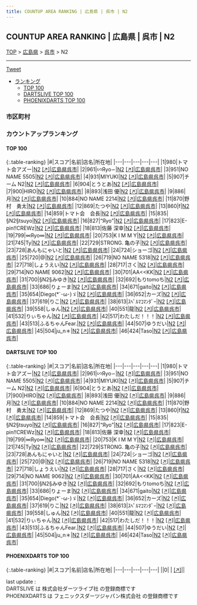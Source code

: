 ```yaml
---
title: COUNTUP AREA RANKING | 広島県 | 呉市 | N2
---
```

## COUNTUP AREA RANKING | 広島県 | 呉市 | N2

[TOP](/darts/rank/) > [広島県](/darts/rank/広島県/) > [呉市](/darts/rank/広島県/呉市/) > N2

___

<a href="https://twitter.com/share?ref_src=twsrc%5Etfw" data-text="COUNTUP AREA RANKING | 広島県呉市N2" class="twitter-share-button" data-hashtags="DARTSLIVE,PHOENIXDARTS,darts,ダーツ" data-show-count="false">Tweet</a>

* [ランキング](#カウントアップランキング)
    * [TOP 100](#top-100)
    * [DARTSLIVE TOP 100](#dartslive-top-100)
    * [PHOENIXDARTS TOP 100](#phoenixdarts-top-100)

### 市区町村

<ul>

</ul>

### カウントアップランキング

#### TOP 100



{:.table-ranking}
|#|スコア|名前|店名|所在地|
|---|---|---|---|---|
|1|980|<span class="rank-name-dl">トマト会アズー</span>|<a href="/darts/rank/shops/69f7036db4ad49590d9b047a20a7ba1e.html">N2</a> <a href="https://search.dartslive.com/jp/shop/69f7036db4ad49590d9b047a20a7ba1e">[↗]</a>|<a href="/darts/rank/広島県/呉市">広島県呉市</a>|
|2|961|<span class="rank-name-dl">∽Яyo∽</span>|<a href="/darts/rank/shops/69f7036db4ad49590d9b047a20a7ba1e.html">N2</a> <a href="https://search.dartslive.com/jp/shop/69f7036db4ad49590d9b047a20a7ba1e">[↗]</a>|<a href="/darts/rank/広島県/呉市">広島県呉市</a>|
|3|951|<span class="rank-name-dl">NO NAME 5505</span>|<a href="/darts/rank/shops/69f7036db4ad49590d9b047a20a7ba1e.html">N2</a> <a href="https://search.dartslive.com/jp/shop/69f7036db4ad49590d9b047a20a7ba1e">[↗]</a>|<a href="/darts/rank/広島県/呉市">広島県呉市</a>|
|4|931|<span class="rank-name-dl">MIYUKI</span>|<a href="/darts/rank/shops/69f7036db4ad49590d9b047a20a7ba1e.html">N2</a> <a href="https://search.dartslive.com/jp/shop/69f7036db4ad49590d9b047a20a7ba1e">[↗]</a>|<a href="/darts/rank/広島県/呉市">広島県呉市</a>|
|5|907|<span class="rank-name-dl">チーム N2</span>|<a href="/darts/rank/shops/69f7036db4ad49590d9b047a20a7ba1e.html">N2</a> <a href="https://search.dartslive.com/jp/shop/69f7036db4ad49590d9b047a20a7ba1e">[↗]</a>|<a href="/darts/rank/広島県/呉市">広島県呉市</a>|
|6|904|<span class="rank-name-dl">とうとあ</span>|<a href="/darts/rank/shops/69f7036db4ad49590d9b047a20a7ba1e.html">N2</a> <a href="https://search.dartslive.com/jp/shop/69f7036db4ad49590d9b047a20a7ba1e">[↗]</a>|<a href="/darts/rank/広島県/呉市">広島県呉市</a>|
|7|900|<span class="rank-name-dl">HIRO</span>|<a href="/darts/rank/shops/69f7036db4ad49590d9b047a20a7ba1e.html">N2</a> <a href="https://search.dartslive.com/jp/shop/69f7036db4ad49590d9b047a20a7ba1e">[↗]</a>|<a href="/darts/rank/広島県/呉市">広島県呉市</a>|
|8|893|<span class="rank-name-dl">浅田 優</span>|<a href="/darts/rank/shops/69f7036db4ad49590d9b047a20a7ba1e.html">N2</a> <a href="https://search.dartslive.com/jp/shop/69f7036db4ad49590d9b047a20a7ba1e">[↗]</a>|<a href="/darts/rank/広島県/呉市">広島県呉市</a>|
|9|886|<span class="rank-name-dl">月</span>|<a href="/darts/rank/shops/69f7036db4ad49590d9b047a20a7ba1e.html">N2</a> <a href="https://search.dartslive.com/jp/shop/69f7036db4ad49590d9b047a20a7ba1e">[↗]</a>|<a href="/darts/rank/広島県/呉市">広島県呉市</a>|
|10|884|<span class="rank-name-dl">NO NAME 2214</span>|<a href="/darts/rank/shops/69f7036db4ad49590d9b047a20a7ba1e.html">N2</a> <a href="https://search.dartslive.com/jp/shop/69f7036db4ad49590d9b047a20a7ba1e">[↗]</a>|<a href="/darts/rank/広島県/呉市">広島県呉市</a>|
|11|870|<span class="rank-name-dl">野村　勇太</span>|<a href="/darts/rank/shops/69f7036db4ad49590d9b047a20a7ba1e.html">N2</a> <a href="https://search.dartslive.com/jp/shop/69f7036db4ad49590d9b047a20a7ba1e">[↗]</a>|<a href="/darts/rank/広島県/呉市">広島県呉市</a>|
|12|869|<span class="rank-name-dl">たつや</span>|<a href="/darts/rank/shops/69f7036db4ad49590d9b047a20a7ba1e.html">N2</a> <a href="https://search.dartslive.com/jp/shop/69f7036db4ad49590d9b047a20a7ba1e">[↗]</a>|<a href="/darts/rank/広島県/呉市">広島県呉市</a>|
|13|860|<span class="rank-name-dl">f</span>|<a href="/darts/rank/shops/69f7036db4ad49590d9b047a20a7ba1e.html">N2</a> <a href="https://search.dartslive.com/jp/shop/69f7036db4ad49590d9b047a20a7ba1e">[↗]</a>|<a href="/darts/rank/広島県/呉市">広島県呉市</a>|
|14|859|<span class="rank-name-dl">トマト会　会長</span>|<a href="/darts/rank/shops/69f7036db4ad49590d9b047a20a7ba1e.html">N2</a> <a href="https://search.dartslive.com/jp/shop/69f7036db4ad49590d9b047a20a7ba1e">[↗]</a>|<a href="/darts/rank/広島県/呉市">広島県呉市</a>|
|15|835|<span class="rank-name-dl">§N2§tsuyo</span>|<a href="/darts/rank/shops/69f7036db4ad49590d9b047a20a7ba1e.html">N2</a> <a href="https://search.dartslive.com/jp/shop/69f7036db4ad49590d9b047a20a7ba1e">[↗]</a>|<a href="/darts/rank/広島県/呉市">広島県呉市</a>|
|16|827|<span class="rank-name-dl">“Яyo”</span>|<a href="/darts/rank/shops/69f7036db4ad49590d9b047a20a7ba1e.html">N2</a> <a href="https://search.dartslive.com/jp/shop/69f7036db4ad49590d9b047a20a7ba1e">[↗]</a>|<a href="/darts/rank/広島県/呉市">広島県呉市</a>|
|17|823|<span class="rank-name-dl">E-pin!!CREWz</span>|<a href="/darts/rank/shops/69f7036db4ad49590d9b047a20a7ba1e.html">N2</a> <a href="https://search.dartslive.com/jp/shop/69f7036db4ad49590d9b047a20a7ba1e">[↗]</a>|<a href="/darts/rank/広島県/呉市">広島県呉市</a>|
|18|813|<span class="rank-name-dl">佐藤 深幸</span>|<a href="/darts/rank/shops/69f7036db4ad49590d9b047a20a7ba1e.html">N2</a> <a href="https://search.dartslive.com/jp/shop/69f7036db4ad49590d9b047a20a7ba1e">[↗]</a>|<a href="/darts/rank/広島県/呉市">広島県呉市</a>|
|19|799|<span class="rank-name-dl">∞Яyo∞</span>|<a href="/darts/rank/shops/69f7036db4ad49590d9b047a20a7ba1e.html">N2</a> <a href="https://search.dartslive.com/jp/shop/69f7036db4ad49590d9b047a20a7ba1e">[↗]</a>|<a href="/darts/rank/広島県/呉市">広島県呉市</a>|
|20|753|<span class="rank-name-dl">K I M M Y</span>|<a href="/darts/rank/shops/69f7036db4ad49590d9b047a20a7ba1e.html">N2</a> <a href="https://search.dartslive.com/jp/shop/69f7036db4ad49590d9b047a20a7ba1e">[↗]</a>|<a href="/darts/rank/広島県/呉市">広島県呉市</a>|
|21|745|<span class="rank-name-dl">Ty</span>|<a href="/darts/rank/shops/69f7036db4ad49590d9b047a20a7ba1e.html">N2</a> <a href="https://search.dartslive.com/jp/shop/69f7036db4ad49590d9b047a20a7ba1e">[↗]</a>|<a href="/darts/rank/広島県/呉市">広島県呉市</a>|
|22|729|<span class="rank-name-dl">STRONG. 亀の子</span>|<a href="/darts/rank/shops/69f7036db4ad49590d9b047a20a7ba1e.html">N2</a> <a href="https://search.dartslive.com/jp/shop/69f7036db4ad49590d9b047a20a7ba1e">[↗]</a>|<a href="/darts/rank/広島県/呉市">広島県呉市</a>|
|23|728|<span class="rank-name-dl">あんもにゃいと</span>|<a href="/darts/rank/shops/69f7036db4ad49590d9b047a20a7ba1e.html">N2</a> <a href="https://search.dartslive.com/jp/shop/69f7036db4ad49590d9b047a20a7ba1e">[↗]</a>|<a href="/darts/rank/広島県/呉市">広島県呉市</a>|
|24|724|<span class="rank-name-dl">ショーゴ</span>|<a href="/darts/rank/shops/69f7036db4ad49590d9b047a20a7ba1e.html">N2</a> <a href="https://search.dartslive.com/jp/shop/69f7036db4ad49590d9b047a20a7ba1e">[↗]</a>|<a href="/darts/rank/広島県/呉市">広島県呉市</a>|
|25|720|<span class="rank-name-dl">@</span>|<a href="/darts/rank/shops/69f7036db4ad49590d9b047a20a7ba1e.html">N2</a> <a href="https://search.dartslive.com/jp/shop/69f7036db4ad49590d9b047a20a7ba1e">[↗]</a>|<a href="/darts/rank/広島県/呉市">広島県呉市</a>|
|26|719|<span class="rank-name-dl">NO NAME 5318</span>|<a href="/darts/rank/shops/69f7036db4ad49590d9b047a20a7ba1e.html">N2</a> <a href="https://search.dartslive.com/jp/shop/69f7036db4ad49590d9b047a20a7ba1e">[↗]</a>|<a href="/darts/rank/広島県/呉市">広島県呉市</a>|
|27|718|<span class="rank-name-dl">しょうえい</span>|<a href="/darts/rank/shops/69f7036db4ad49590d9b047a20a7ba1e.html">N2</a> <a href="https://search.dartslive.com/jp/shop/69f7036db4ad49590d9b047a20a7ba1e">[↗]</a>|<a href="/darts/rank/広島県/呉市">広島県呉市</a>|
|28|717|<span class="rank-name-dl">さく</span>|<a href="/darts/rank/shops/69f7036db4ad49590d9b047a20a7ba1e.html">N2</a> <a href="https://search.dartslive.com/jp/shop/69f7036db4ad49590d9b047a20a7ba1e">[↗]</a>|<a href="/darts/rank/広島県/呉市">広島県呉市</a>|
|29|714|<span class="rank-name-dl">NO NAME 9062</span>|<a href="/darts/rank/shops/69f7036db4ad49590d9b047a20a7ba1e.html">N2</a> <a href="https://search.dartslive.com/jp/shop/69f7036db4ad49590d9b047a20a7ba1e">[↗]</a>|<a href="/darts/rank/広島県/呉市">広島県呉市</a>|
|30|701|<span class="rank-name-dl">AA&lt;&lt;KK</span>|<a href="/darts/rank/shops/69f7036db4ad49590d9b047a20a7ba1e.html">N2</a> <a href="https://search.dartslive.com/jp/shop/69f7036db4ad49590d9b047a20a7ba1e">[↗]</a>|<a href="/darts/rank/広島県/呉市">広島県呉市</a>|
|31|700|<span class="rank-name-dl">§N2§みゆき</span>|<a href="/darts/rank/shops/69f7036db4ad49590d9b047a20a7ba1e.html">N2</a> <a href="https://search.dartslive.com/jp/shop/69f7036db4ad49590d9b047a20a7ba1e">[↗]</a>|<a href="/darts/rank/広島県/呉市">広島県呉市</a>|
|32|692|<span class="rank-name-dl">もりtomoち</span>|<a href="/darts/rank/shops/69f7036db4ad49590d9b047a20a7ba1e.html">N2</a> <a href="https://search.dartslive.com/jp/shop/69f7036db4ad49590d9b047a20a7ba1e">[↗]</a>|<a href="/darts/rank/広島県/呉市">広島県呉市</a>|
|33|686|<span class="rank-name-dl">りょーま</span>|<a href="/darts/rank/shops/69f7036db4ad49590d9b047a20a7ba1e.html">N2</a> <a href="https://search.dartslive.com/jp/shop/69f7036db4ad49590d9b047a20a7ba1e">[↗]</a>|<a href="/darts/rank/広島県/呉市">広島県呉市</a>|
|34|671|<span class="rank-name-dl">gaito</span>|<a href="/darts/rank/shops/69f7036db4ad49590d9b047a20a7ba1e.html">N2</a> <a href="https://search.dartslive.com/jp/shop/69f7036db4ad49590d9b047a20a7ba1e">[↗]</a>|<a href="/darts/rank/広島県/呉市">広島県呉市</a>|
|35|654|<span class="rank-name-dl">Diego(*`･ω･)ゞ</span>|<a href="/darts/rank/shops/69f7036db4ad49590d9b047a20a7ba1e.html">N2</a> <a href="https://search.dartslive.com/jp/shop/69f7036db4ad49590d9b047a20a7ba1e">[↗]</a>|<a href="/darts/rank/広島県/呉市">広島県呉市</a>|
|36|652|<span class="rank-name-dl">カーズ</span>|<a href="/darts/rank/shops/69f7036db4ad49590d9b047a20a7ba1e.html">N2</a> <a href="https://search.dartslive.com/jp/shop/69f7036db4ad49590d9b047a20a7ba1e">[↗]</a>|<a href="/darts/rank/広島県/呉市">広島県呉市</a>|
|37|619|<span class="rank-name-dl">りこ</span>|<a href="/darts/rank/shops/69f7036db4ad49590d9b047a20a7ba1e.html">N2</a> <a href="https://search.dartslive.com/jp/shop/69f7036db4ad49590d9b047a20a7ba1e">[↗]</a>|<a href="/darts/rank/広島県/呉市">広島県呉市</a>|
|38|613|<span class="rank-name-dl">ｽﾍﾟﾙﾏｺﾏﾝﾀﾞｰ</span>|<a href="/darts/rank/shops/69f7036db4ad49590d9b047a20a7ba1e.html">N2</a> <a href="https://search.dartslive.com/jp/shop/69f7036db4ad49590d9b047a20a7ba1e">[↗]</a>|<a href="/darts/rank/広島県/呉市">広島県呉市</a>|
|39|558|<span class="rank-name-dl">しゅん</span>|<a href="/darts/rank/shops/69f7036db4ad49590d9b047a20a7ba1e.html">N2</a> <a href="https://search.dartslive.com/jp/shop/69f7036db4ad49590d9b047a20a7ba1e">[↗]</a>|<a href="/darts/rank/広島県/呉市">広島県呉市</a>|
|40|551|<span class="rank-name-dl">龍</span>|<a href="/darts/rank/shops/69f7036db4ad49590d9b047a20a7ba1e.html">N2</a> <a href="https://search.dartslive.com/jp/shop/69f7036db4ad49590d9b047a20a7ba1e">[↗]</a>|<a href="/darts/rank/広島県/呉市">広島県呉市</a>|
|41|532|<span class="rank-name-dl">りぃちゃん</span>|<a href="/darts/rank/shops/69f7036db4ad49590d9b047a20a7ba1e.html">N2</a> <a href="https://search.dartslive.com/jp/shop/69f7036db4ad49590d9b047a20a7ba1e">[↗]</a>|<a href="/darts/rank/広島県/呉市">広島県呉市</a>|
|42|517|<span class="rank-name-dl">わたしだ！！！</span>|<a href="/darts/rank/shops/69f7036db4ad49590d9b047a20a7ba1e.html">N2</a> <a href="https://search.dartslive.com/jp/shop/69f7036db4ad49590d9b047a20a7ba1e">[↗]</a>|<a href="/darts/rank/広島県/呉市">広島県呉市</a>|
|43|513|<span class="rank-name-dl">ふるちゃんFear.</span>|<a href="/darts/rank/shops/69f7036db4ad49590d9b047a20a7ba1e.html">N2</a> <a href="https://search.dartslive.com/jp/shop/69f7036db4ad49590d9b047a20a7ba1e">[↗]</a>|<a href="/darts/rank/広島県/呉市">広島県呉市</a>|
|44|507|<span class="rank-name-dl">ゆうだい</span>|<a href="/darts/rank/shops/69f7036db4ad49590d9b047a20a7ba1e.html">N2</a> <a href="https://search.dartslive.com/jp/shop/69f7036db4ad49590d9b047a20a7ba1e">[↗]</a>|<a href="/darts/rank/広島県/呉市">広島県呉市</a>|
|45|504|<span class="rank-name-dl">ju_n＊</span>|<a href="/darts/rank/shops/69f7036db4ad49590d9b047a20a7ba1e.html">N2</a> <a href="https://search.dartslive.com/jp/shop/69f7036db4ad49590d9b047a20a7ba1e">[↗]</a>|<a href="/darts/rank/広島県/呉市">広島県呉市</a>|
|46|424|<span class="rank-name-dl">Taso</span>|<a href="/darts/rank/shops/69f7036db4ad49590d9b047a20a7ba1e.html">N2</a> <a href="https://search.dartslive.com/jp/shop/69f7036db4ad49590d9b047a20a7ba1e">[↗]</a>|<a href="/darts/rank/広島県/呉市">広島県呉市</a>|


#### DARTSLIVE TOP 100



{:.table-ranking}
|#|スコア|名前|店名|所在地|
|---|---|---|---|---|
|1|980|<span class="rank-name-dl">トマト会アズー</span>|<a href="/darts/rank/shops/69f7036db4ad49590d9b047a20a7ba1e.html">N2</a> <a href="https://search.dartslive.com/jp/shop/69f7036db4ad49590d9b047a20a7ba1e">[↗]</a>|<a href="/darts/rank/広島県/呉市">広島県呉市</a>|
|2|961|<span class="rank-name-dl">∽Яyo∽</span>|<a href="/darts/rank/shops/69f7036db4ad49590d9b047a20a7ba1e.html">N2</a> <a href="https://search.dartslive.com/jp/shop/69f7036db4ad49590d9b047a20a7ba1e">[↗]</a>|<a href="/darts/rank/広島県/呉市">広島県呉市</a>|
|3|951|<span class="rank-name-dl">NO NAME 5505</span>|<a href="/darts/rank/shops/69f7036db4ad49590d9b047a20a7ba1e.html">N2</a> <a href="https://search.dartslive.com/jp/shop/69f7036db4ad49590d9b047a20a7ba1e">[↗]</a>|<a href="/darts/rank/広島県/呉市">広島県呉市</a>|
|4|931|<span class="rank-name-dl">MIYUKI</span>|<a href="/darts/rank/shops/69f7036db4ad49590d9b047a20a7ba1e.html">N2</a> <a href="https://search.dartslive.com/jp/shop/69f7036db4ad49590d9b047a20a7ba1e">[↗]</a>|<a href="/darts/rank/広島県/呉市">広島県呉市</a>|
|5|907|<span class="rank-name-dl">チーム N2</span>|<a href="/darts/rank/shops/69f7036db4ad49590d9b047a20a7ba1e.html">N2</a> <a href="https://search.dartslive.com/jp/shop/69f7036db4ad49590d9b047a20a7ba1e">[↗]</a>|<a href="/darts/rank/広島県/呉市">広島県呉市</a>|
|6|904|<span class="rank-name-dl">とうとあ</span>|<a href="/darts/rank/shops/69f7036db4ad49590d9b047a20a7ba1e.html">N2</a> <a href="https://search.dartslive.com/jp/shop/69f7036db4ad49590d9b047a20a7ba1e">[↗]</a>|<a href="/darts/rank/広島県/呉市">広島県呉市</a>|
|7|900|<span class="rank-name-dl">HIRO</span>|<a href="/darts/rank/shops/69f7036db4ad49590d9b047a20a7ba1e.html">N2</a> <a href="https://search.dartslive.com/jp/shop/69f7036db4ad49590d9b047a20a7ba1e">[↗]</a>|<a href="/darts/rank/広島県/呉市">広島県呉市</a>|
|8|893|<span class="rank-name-dl">浅田 優</span>|<a href="/darts/rank/shops/69f7036db4ad49590d9b047a20a7ba1e.html">N2</a> <a href="https://search.dartslive.com/jp/shop/69f7036db4ad49590d9b047a20a7ba1e">[↗]</a>|<a href="/darts/rank/広島県/呉市">広島県呉市</a>|
|9|886|<span class="rank-name-dl">月</span>|<a href="/darts/rank/shops/69f7036db4ad49590d9b047a20a7ba1e.html">N2</a> <a href="https://search.dartslive.com/jp/shop/69f7036db4ad49590d9b047a20a7ba1e">[↗]</a>|<a href="/darts/rank/広島県/呉市">広島県呉市</a>|
|10|884|<span class="rank-name-dl">NO NAME 2214</span>|<a href="/darts/rank/shops/69f7036db4ad49590d9b047a20a7ba1e.html">N2</a> <a href="https://search.dartslive.com/jp/shop/69f7036db4ad49590d9b047a20a7ba1e">[↗]</a>|<a href="/darts/rank/広島県/呉市">広島県呉市</a>|
|11|870|<span class="rank-name-dl">野村　勇太</span>|<a href="/darts/rank/shops/69f7036db4ad49590d9b047a20a7ba1e.html">N2</a> <a href="https://search.dartslive.com/jp/shop/69f7036db4ad49590d9b047a20a7ba1e">[↗]</a>|<a href="/darts/rank/広島県/呉市">広島県呉市</a>|
|12|869|<span class="rank-name-dl">たつや</span>|<a href="/darts/rank/shops/69f7036db4ad49590d9b047a20a7ba1e.html">N2</a> <a href="https://search.dartslive.com/jp/shop/69f7036db4ad49590d9b047a20a7ba1e">[↗]</a>|<a href="/darts/rank/広島県/呉市">広島県呉市</a>|
|13|860|<span class="rank-name-dl">f</span>|<a href="/darts/rank/shops/69f7036db4ad49590d9b047a20a7ba1e.html">N2</a> <a href="https://search.dartslive.com/jp/shop/69f7036db4ad49590d9b047a20a7ba1e">[↗]</a>|<a href="/darts/rank/広島県/呉市">広島県呉市</a>|
|14|859|<span class="rank-name-dl">トマト会　会長</span>|<a href="/darts/rank/shops/69f7036db4ad49590d9b047a20a7ba1e.html">N2</a> <a href="https://search.dartslive.com/jp/shop/69f7036db4ad49590d9b047a20a7ba1e">[↗]</a>|<a href="/darts/rank/広島県/呉市">広島県呉市</a>|
|15|835|<span class="rank-name-dl">§N2§tsuyo</span>|<a href="/darts/rank/shops/69f7036db4ad49590d9b047a20a7ba1e.html">N2</a> <a href="https://search.dartslive.com/jp/shop/69f7036db4ad49590d9b047a20a7ba1e">[↗]</a>|<a href="/darts/rank/広島県/呉市">広島県呉市</a>|
|16|827|<span class="rank-name-dl">“Яyo”</span>|<a href="/darts/rank/shops/69f7036db4ad49590d9b047a20a7ba1e.html">N2</a> <a href="https://search.dartslive.com/jp/shop/69f7036db4ad49590d9b047a20a7ba1e">[↗]</a>|<a href="/darts/rank/広島県/呉市">広島県呉市</a>|
|17|823|<span class="rank-name-dl">E-pin!!CREWz</span>|<a href="/darts/rank/shops/69f7036db4ad49590d9b047a20a7ba1e.html">N2</a> <a href="https://search.dartslive.com/jp/shop/69f7036db4ad49590d9b047a20a7ba1e">[↗]</a>|<a href="/darts/rank/広島県/呉市">広島県呉市</a>|
|18|813|<span class="rank-name-dl">佐藤 深幸</span>|<a href="/darts/rank/shops/69f7036db4ad49590d9b047a20a7ba1e.html">N2</a> <a href="https://search.dartslive.com/jp/shop/69f7036db4ad49590d9b047a20a7ba1e">[↗]</a>|<a href="/darts/rank/広島県/呉市">広島県呉市</a>|
|19|799|<span class="rank-name-dl">∞Яyo∞</span>|<a href="/darts/rank/shops/69f7036db4ad49590d9b047a20a7ba1e.html">N2</a> <a href="https://search.dartslive.com/jp/shop/69f7036db4ad49590d9b047a20a7ba1e">[↗]</a>|<a href="/darts/rank/広島県/呉市">広島県呉市</a>|
|20|753|<span class="rank-name-dl">K I M M Y</span>|<a href="/darts/rank/shops/69f7036db4ad49590d9b047a20a7ba1e.html">N2</a> <a href="https://search.dartslive.com/jp/shop/69f7036db4ad49590d9b047a20a7ba1e">[↗]</a>|<a href="/darts/rank/広島県/呉市">広島県呉市</a>|
|21|745|<span class="rank-name-dl">Ty</span>|<a href="/darts/rank/shops/69f7036db4ad49590d9b047a20a7ba1e.html">N2</a> <a href="https://search.dartslive.com/jp/shop/69f7036db4ad49590d9b047a20a7ba1e">[↗]</a>|<a href="/darts/rank/広島県/呉市">広島県呉市</a>|
|22|729|<span class="rank-name-dl">STRONG. 亀の子</span>|<a href="/darts/rank/shops/69f7036db4ad49590d9b047a20a7ba1e.html">N2</a> <a href="https://search.dartslive.com/jp/shop/69f7036db4ad49590d9b047a20a7ba1e">[↗]</a>|<a href="/darts/rank/広島県/呉市">広島県呉市</a>|
|23|728|<span class="rank-name-dl">あんもにゃいと</span>|<a href="/darts/rank/shops/69f7036db4ad49590d9b047a20a7ba1e.html">N2</a> <a href="https://search.dartslive.com/jp/shop/69f7036db4ad49590d9b047a20a7ba1e">[↗]</a>|<a href="/darts/rank/広島県/呉市">広島県呉市</a>|
|24|724|<span class="rank-name-dl">ショーゴ</span>|<a href="/darts/rank/shops/69f7036db4ad49590d9b047a20a7ba1e.html">N2</a> <a href="https://search.dartslive.com/jp/shop/69f7036db4ad49590d9b047a20a7ba1e">[↗]</a>|<a href="/darts/rank/広島県/呉市">広島県呉市</a>|
|25|720|<span class="rank-name-dl">@</span>|<a href="/darts/rank/shops/69f7036db4ad49590d9b047a20a7ba1e.html">N2</a> <a href="https://search.dartslive.com/jp/shop/69f7036db4ad49590d9b047a20a7ba1e">[↗]</a>|<a href="/darts/rank/広島県/呉市">広島県呉市</a>|
|26|719|<span class="rank-name-dl">NO NAME 5318</span>|<a href="/darts/rank/shops/69f7036db4ad49590d9b047a20a7ba1e.html">N2</a> <a href="https://search.dartslive.com/jp/shop/69f7036db4ad49590d9b047a20a7ba1e">[↗]</a>|<a href="/darts/rank/広島県/呉市">広島県呉市</a>|
|27|718|<span class="rank-name-dl">しょうえい</span>|<a href="/darts/rank/shops/69f7036db4ad49590d9b047a20a7ba1e.html">N2</a> <a href="https://search.dartslive.com/jp/shop/69f7036db4ad49590d9b047a20a7ba1e">[↗]</a>|<a href="/darts/rank/広島県/呉市">広島県呉市</a>|
|28|717|<span class="rank-name-dl">さく</span>|<a href="/darts/rank/shops/69f7036db4ad49590d9b047a20a7ba1e.html">N2</a> <a href="https://search.dartslive.com/jp/shop/69f7036db4ad49590d9b047a20a7ba1e">[↗]</a>|<a href="/darts/rank/広島県/呉市">広島県呉市</a>|
|29|714|<span class="rank-name-dl">NO NAME 9062</span>|<a href="/darts/rank/shops/69f7036db4ad49590d9b047a20a7ba1e.html">N2</a> <a href="https://search.dartslive.com/jp/shop/69f7036db4ad49590d9b047a20a7ba1e">[↗]</a>|<a href="/darts/rank/広島県/呉市">広島県呉市</a>|
|30|701|<span class="rank-name-dl">AA&lt;&lt;KK</span>|<a href="/darts/rank/shops/69f7036db4ad49590d9b047a20a7ba1e.html">N2</a> <a href="https://search.dartslive.com/jp/shop/69f7036db4ad49590d9b047a20a7ba1e">[↗]</a>|<a href="/darts/rank/広島県/呉市">広島県呉市</a>|
|31|700|<span class="rank-name-dl">§N2§みゆき</span>|<a href="/darts/rank/shops/69f7036db4ad49590d9b047a20a7ba1e.html">N2</a> <a href="https://search.dartslive.com/jp/shop/69f7036db4ad49590d9b047a20a7ba1e">[↗]</a>|<a href="/darts/rank/広島県/呉市">広島県呉市</a>|
|32|692|<span class="rank-name-dl">もりtomoち</span>|<a href="/darts/rank/shops/69f7036db4ad49590d9b047a20a7ba1e.html">N2</a> <a href="https://search.dartslive.com/jp/shop/69f7036db4ad49590d9b047a20a7ba1e">[↗]</a>|<a href="/darts/rank/広島県/呉市">広島県呉市</a>|
|33|686|<span class="rank-name-dl">りょーま</span>|<a href="/darts/rank/shops/69f7036db4ad49590d9b047a20a7ba1e.html">N2</a> <a href="https://search.dartslive.com/jp/shop/69f7036db4ad49590d9b047a20a7ba1e">[↗]</a>|<a href="/darts/rank/広島県/呉市">広島県呉市</a>|
|34|671|<span class="rank-name-dl">gaito</span>|<a href="/darts/rank/shops/69f7036db4ad49590d9b047a20a7ba1e.html">N2</a> <a href="https://search.dartslive.com/jp/shop/69f7036db4ad49590d9b047a20a7ba1e">[↗]</a>|<a href="/darts/rank/広島県/呉市">広島県呉市</a>|
|35|654|<span class="rank-name-dl">Diego(*`･ω･)ゞ</span>|<a href="/darts/rank/shops/69f7036db4ad49590d9b047a20a7ba1e.html">N2</a> <a href="https://search.dartslive.com/jp/shop/69f7036db4ad49590d9b047a20a7ba1e">[↗]</a>|<a href="/darts/rank/広島県/呉市">広島県呉市</a>|
|36|652|<span class="rank-name-dl">カーズ</span>|<a href="/darts/rank/shops/69f7036db4ad49590d9b047a20a7ba1e.html">N2</a> <a href="https://search.dartslive.com/jp/shop/69f7036db4ad49590d9b047a20a7ba1e">[↗]</a>|<a href="/darts/rank/広島県/呉市">広島県呉市</a>|
|37|619|<span class="rank-name-dl">りこ</span>|<a href="/darts/rank/shops/69f7036db4ad49590d9b047a20a7ba1e.html">N2</a> <a href="https://search.dartslive.com/jp/shop/69f7036db4ad49590d9b047a20a7ba1e">[↗]</a>|<a href="/darts/rank/広島県/呉市">広島県呉市</a>|
|38|613|<span class="rank-name-dl">ｽﾍﾟﾙﾏｺﾏﾝﾀﾞｰ</span>|<a href="/darts/rank/shops/69f7036db4ad49590d9b047a20a7ba1e.html">N2</a> <a href="https://search.dartslive.com/jp/shop/69f7036db4ad49590d9b047a20a7ba1e">[↗]</a>|<a href="/darts/rank/広島県/呉市">広島県呉市</a>|
|39|558|<span class="rank-name-dl">しゅん</span>|<a href="/darts/rank/shops/69f7036db4ad49590d9b047a20a7ba1e.html">N2</a> <a href="https://search.dartslive.com/jp/shop/69f7036db4ad49590d9b047a20a7ba1e">[↗]</a>|<a href="/darts/rank/広島県/呉市">広島県呉市</a>|
|40|551|<span class="rank-name-dl">龍</span>|<a href="/darts/rank/shops/69f7036db4ad49590d9b047a20a7ba1e.html">N2</a> <a href="https://search.dartslive.com/jp/shop/69f7036db4ad49590d9b047a20a7ba1e">[↗]</a>|<a href="/darts/rank/広島県/呉市">広島県呉市</a>|
|41|532|<span class="rank-name-dl">りぃちゃん</span>|<a href="/darts/rank/shops/69f7036db4ad49590d9b047a20a7ba1e.html">N2</a> <a href="https://search.dartslive.com/jp/shop/69f7036db4ad49590d9b047a20a7ba1e">[↗]</a>|<a href="/darts/rank/広島県/呉市">広島県呉市</a>|
|42|517|<span class="rank-name-dl">わたしだ！！！</span>|<a href="/darts/rank/shops/69f7036db4ad49590d9b047a20a7ba1e.html">N2</a> <a href="https://search.dartslive.com/jp/shop/69f7036db4ad49590d9b047a20a7ba1e">[↗]</a>|<a href="/darts/rank/広島県/呉市">広島県呉市</a>|
|43|513|<span class="rank-name-dl">ふるちゃんFear.</span>|<a href="/darts/rank/shops/69f7036db4ad49590d9b047a20a7ba1e.html">N2</a> <a href="https://search.dartslive.com/jp/shop/69f7036db4ad49590d9b047a20a7ba1e">[↗]</a>|<a href="/darts/rank/広島県/呉市">広島県呉市</a>|
|44|507|<span class="rank-name-dl">ゆうだい</span>|<a href="/darts/rank/shops/69f7036db4ad49590d9b047a20a7ba1e.html">N2</a> <a href="https://search.dartslive.com/jp/shop/69f7036db4ad49590d9b047a20a7ba1e">[↗]</a>|<a href="/darts/rank/広島県/呉市">広島県呉市</a>|
|45|504|<span class="rank-name-dl">ju_n＊</span>|<a href="/darts/rank/shops/69f7036db4ad49590d9b047a20a7ba1e.html">N2</a> <a href="https://search.dartslive.com/jp/shop/69f7036db4ad49590d9b047a20a7ba1e">[↗]</a>|<a href="/darts/rank/広島県/呉市">広島県呉市</a>|
|46|424|<span class="rank-name-dl">Taso</span>|<a href="/darts/rank/shops/69f7036db4ad49590d9b047a20a7ba1e.html">N2</a> <a href="https://search.dartslive.com/jp/shop/69f7036db4ad49590d9b047a20a7ba1e">[↗]</a>|<a href="/darts/rank/広島県/呉市">広島県呉市</a>|


#### PHOENIXDARTS TOP 100



{:.table-ranking}
|#|スコア|名前|店名|所在地|
|---|---|---|---|---|
||0|<span class="rank-name-dl"> </span>|<a href="/darts/rank/shops/.html"></a> <a href="">[↗]</a>|<a href="/darts/rank//"></a>|


<div class="footer border-top border-gray-light mt-5 pt-3 text-right text-gray">
    last update : <span style="font-weight: italic" id="foot_last_modified"></span><br />
    DARTSLIVE は 株式会社ダーツライブ社 の登録商標です<br />
    PHOENIXDARTS は フェニックスダーツジャパン株式会社 の登録商標です<br />
</div>

<script src="https://cdnjs.cloudflare.com/ajax/libs/jquery.tablesorter/2.31.3/js/jquery.tablesorter.min.js" integrity="sha512-qzgd5cYSZcosqpzpn7zF2ZId8f/8CHmFKZ8j7mU4OUXTNRd5g+ZHBPsgKEwoqxCtdQvExE5LprwwPAgoicguNg==" crossorigin="anonymous" referrerpolicy="no-referrer"></script>
<link rel="stylesheet" href="https://cdnjs.cloudflare.com/ajax/libs/jquery.tablesorter/2.31.3/css/theme.default.min.css" integrity="sha512-wghhOJkjQX0Lh3NSWvNKeZ0ZpNn+SPVXX1Qyc9OCaogADktxrBiBdKGDoqVUOyhStvMBmJQ8ZdMHiR3wuEq8+w==" crossorigin="anonymous" referrerpolicy="no-referrer" />
<script>
$(function() {
    $(".table-ranking").tablesorter({sortList:[[0, 0]]});
    $("#foot_last_modified").text(formatDate(new Date(document.lastModified), 'yyyy-MM-dd HH:mm:ss'));
});
</script>

<script async src="https://platform.twitter.com/widgets.js" charset="utf-8"></script>